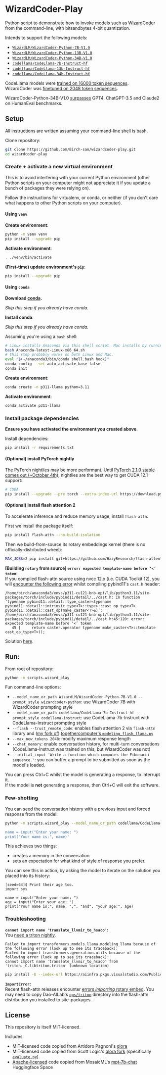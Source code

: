 # WizardCoder-Play

Python script to demonstrate how to invoke models such as WizardCoder from the command-line, with bitsandbytes 4-bit quantization.

Intends to support the following models:

- [`WizardLM/WizardCoder-Python-7B-V1.0`](https://huggingface.co/WizardLM/WizardCoder-Python-7B-V1.0)
- [`WizardLM/WizardCoder-Python-13B-V1.0`](https://huggingface.co/WizardLM/WizardCoder-Python-13B-V1.0)
- [`WizardLM/WizardCoder-Python-34B-V1.0`](https://huggingface.co/WizardLM/WizardCoder-Python-34B-V1.0)
- [`codellama/CodeLlama-7b-Instruct-hf`](https://huggingface.co/codellama/CodeLlama-7b-Instruct-hf)
- [`codellama/CodeLlama-13b-Instruct-hf`](https://huggingface.co/codellama/CodeLlama-13b-Instruct-hf)
- [`codellama/CodeLlama-34b-Instruct-hf`](https://huggingface.co/codellama/CodeLlama-34b-Instruct-hf)

CodeLlama models were [trained on 16000 token sequences](https://ai.meta.com/blog/code-llama-large-language-model-coding/).  
WizardCoder was [finetuned on 2048 token sequences](https://arxiv.org/abs/2306.08568).

WizardCoder-Python-34B-V1.0 [surpasses](https://huggingface.co/WizardLM/WizardCoder-Python-34B-V1.0) GPT4, ChatGPT-3.5 and Claude2 on HumanEval benchmarks.

## Setup

All instructions are written assuming your command-line shell is bash.

Clone repository:

```bash
git clone https://github.com/Birch-san/wizardcoder-play.git
cd wizardcoder-play
```

### Create + activate a new virtual environment

This is to avoid interfering with your current Python environment (other Python scripts on your computer might not appreciate it if you update a bunch of packages they were relying on).

Follow the instructions for virtualenv, or conda, or neither (if you don't care what happens to other Python scripts on your computer).

#### Using `venv`

**Create environment**:

```bash
python -m venv venv
pip install --upgrade pip
```

**Activate environment**:

```bash
. ./venv/bin/activate
```

**(First-time) update environment's `pip`**:

```bash
pip install --upgrade pip
```

#### Using `conda`

**Download [conda](https://www.anaconda.com/products/distribution).**

_Skip this step if you already have conda._

**Install conda**:

_Skip this step if you already have conda._

Assuming you're using a `bash` shell:

```bash
# Linux installs Anaconda via this shell script. Mac installs by running a .pkg installer.
bash Anaconda-latest-Linux-x86_64.sh
# this step probably works on both Linux and Mac.
eval "$(~/anaconda3/bin/conda shell.bash hook)"
conda config --set auto_activate_base false
conda init
```

**Create environment**:

```bash
conda create -n p311-llama python=3.11
```

**Activate environment**:

```bash
conda activate p311-llama
```

### Install package dependencies

**Ensure you have activated the environment you created above.**

Install dependencies:

```bash
pip install -r requirements.txt
```

#### (Optional) install PyTorch nightly

The PyTorch nightlies may be more performant. Until [PyTorch 2.1.0 stable comes out (~October 4th)](https://github.com/pytorch/pytorch/issues/86566#issuecomment-1706075651), nightlies are the best way to get CUDA 12.1 support:

```bash
# CUDA
pip install --upgrade --pre torch --extra-index-url https://download.pytorch.org/whl/nightly/cu121
```

#### (Optional) install flash attention 2

To accelerate inference and reduce memory usage, install `flash-attn`.

First we install the package itself:

```bash
pip install flash-attn --no-build-isolation
```

Then we build-from-source its rotary embeddings kernel (there is no officially-distributed wheel):

```bash
MAX_JOBS=2 pip install git+https://github.com/HazyResearch/flash-attention.git#subdirectory=csrc/rotary
```

**[Building `rotary` from source] `error: expected template-name before ‘<’ token`:**  
If you compiled flash-attn source using nvcc 12.x (i.e. CUDA Toolkit 12), you will [encounter the following error](https://github.com/pybind/pybind11/issues/4606) whilst compiling pybind11's `cast.h` header:

```
/home/birch/anaconda3/envs/p311-cu121-bnb-opt/lib/python3.11/site-packages/torch/include/pybind11/detail/../cast.h: In function ‘typename pybind11::detail::type_caster<typename pybind11::detail::intrinsic_type<T>::type>::cast_op_type<T> pybind11::detail::cast_op(make_caster<T>&)’:
/home/birch/anaconda3/envs/p311-cu121-bnb-opt/lib/python3.11/site-packages/torch/include/pybind11/detail/../cast.h:45:120: error: expected template-name before ‘<’ token
   45 |     return caster.operator typename make_caster<T>::template cast_op_type<T>();
```

Solution [here](https://github.com/Dao-AILab/flash-attention/issues/484#issuecomment-1706843478).

## Run:

From root of repository:

```bash
python -m scripts.wizard_play
```

Fun command-line options:

- `--model_name_or_path WizardLM/WizardCoder-Python-7B-V1.0 --prompt_style wizardcoder-python`: use WizardCoder 7B with WizardCoder prompting style
- `--model_name_or_path codellama/CodeLlama-7b-Instruct-hf --prompt_style codellama-instruct`: use CodeLlama-7b-Instruct with CodeLlama-Instruct prompting style
- `--flash --trust_remote_code`: enables flash attention 2 via `flash-attn` library and ([my fork of](https://huggingface.co/Birchlabs/flash_llama)) [togethercomputer's `modeling_flash_llama.py`](https://huggingface.co/togethercomputer/LLaMA-2-7B-32K/blob/main/modeling_flash_llama.py)
- `--max_new_tokens 2048`: modify maximum response length
- `--chat_memory`: enable conversation history, for multi-turn conversations (CodeLlama-Instruct was trained on this, but WizardCoder was not)
- `--initial_input 'Write a function which computes the Fibonacci sequence.'`: you can buffer a prompt to be submitted as soon as the model's loaded.

You can press Ctrl+C whilst the model is generating a response, to interrupt it.  
If the model is **not** generating a response, then Ctrl+C will exit the software.

### Few-shotting

You can seed the conversation history with a previous input and forced response from the model:

```bash
python -m scripts.wizard_play --model_name_or_path codellama/CodeLlama-7b-Instruct-hf --prompt_style codellama-instruct --shot0_input "Read user's name from stdin" --shot0_response 'import sys

name = input("Enter your name: ")
print("Your name is:", name)'
```

This achieves two things:

- creates a memory in the conversation
- sets an expectation for what kind of style of response you prefer.

You can see this in action, by asking the model to iterate on the solution you placed into its history:

```
[seed=64]$ Print their age too.
import sys

name = input("Enter your name: ")
age = input("Enter your age: ")
print("Your name is:", name, ",", "and", "your age:", age)
```

### Troubleshooting

**`cannot import name 'translate_llvmir_to_hsaco'`:**  
You [need a triton nightly](https://github.com/openai/triton/issues/2002).
```
Failed to import transformers.models.llama.modeling_llama because of the following error (look up to see its traceback):
Failed to import transformers.generation.utils because of the following error (look up to see its traceback):
cannot import name 'translate_llvmir_to_hsaco' from 'triton._C.libtriton.triton' (unknown location)
```

```bash
pip install -U --index-url https://aiinfra.pkgs.visualstudio.com/PublicPackages/_packaging/Triton-Nightly/pypi/simple/ triton-nightly
```

**`ImportError`:**  
Recent flash-attn releases encounter [errors _importing_ rotary embed](https://github.com/Dao-AILab/flash-attention/issues/519). You may need to copy Dao-AILab's [`ops/triton`](https://github.com/Dao-AILab/flash-attention/tree/main/flash_attn/ops/triton) directory into the flash-attn distribution you installed to site-packages.

## License

This repository is itself MIT-licensed.

Includes:

- MIT-licensed code copied from Artidoro Pagnoni's [qlora](https://github.com/artidoro/qlora)
- MIT-licensed code copied from Scott Logic's [qlora fork](https://github.com/scottlogic-alex/qlora) (specifically [`evaluate.py`](https://github.com/scottlogic-alex/qlora/blob/stepwise/evaluate.py)).
- [Apache-licensed](licenses/MosaicML-mpt-7b-chat-hf-space.Apache.LICENSE.txt) code copied from MosaicML's [mpt-7b-chat](https://huggingface.co/spaces/mosaicml/mpt-7b-chat/blob/main/app.py) Huggingface Space